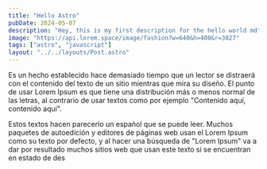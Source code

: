 ```yaml
---
title: "Hello Astro"
pubDate: 2024-05-07
description: "Hey, this is my first description for the hello world md"
image: "https://api.lorem.space/image/fashion?w=640&h=480&r=3027"
tags: ["astro", "javascript"]
layout: "../../layouts/Post.astro"
---
```


Es un hecho establecido hace demasiado tiempo que un lector se distraerá con el contenido del texto de un sitio mientras que mira su diseño. El punto de usar Lorem Ipsum es que tiene una distribución más o menos normal de las letras, al contrario de usar textos como por ejemplo "Contenido aquí, contenido aquí".

 Estos textos hacen parecerlo un español que se puede leer. Muchos paquetes de autoedición y editores de páginas web usan el Lorem Ipsum como su texto por defecto, y al hacer una búsqueda de "Lorem Ipsum" va a dar por resultado muchos sitios web que usan este texto si se encuentran en estado de des